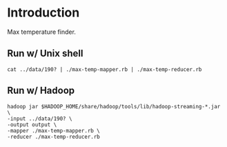 # Introduction
Max temperature finder.

## Run w/ Unix shell

    cat ../data/190? | ./max-temp-mapper.rb | ./max-temp-reducer.rb

## Run w/ Hadoop

    hadoop jar $HADOOP_HOME/share/hadoop/tools/lib/hadoop-streaming-*.jar \
    -input ../data/190? \
    -output output \
    -mapper ./max-temp-mapper.rb \
    -reducer ./max-temp-reducer.rb
